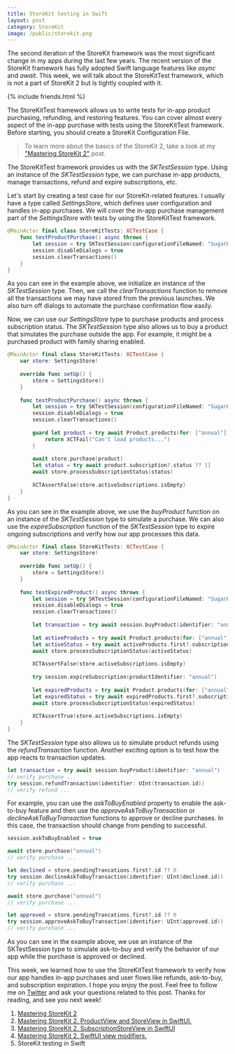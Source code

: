 ```yaml
---
title: StoreKit testing in Swift
layout: post
category: StoreKit
image: /public/storekit.png
---
```


The second iteration of the StoreKit framework was the most significant change in my apps during the last few years. The recent version of the StoreKit framework has fully adopted Swift language features like *async* and *await*. This week, we will talk about the StoreKitTest framework, which is not a part of StoreKit 2 but is tightly coupled with it.

{% include friends.html %}

The StoreKitTest framework allows us to write tests for in-app product purchasing, refunding, and restoring features. You can cover almost every aspect of the in-app purchase with tests using the StoreKitTest framework. Before starting, you should create a StoreKit Configuration File.

> To learn more about the basics of the StoreKit 2, take a look at my ["Mastering StoreKit 2"](/2023/08/01/mastering-storekit2/) post.

The StoreKitTest framework provides us with the *SKTestSession* type. Using an instance of the *SKTestSession* type, we can purchase in-app products, manage transactions, refund and expire subscriptions, etc.

Let's start by creating a test case for our StoreKit-related features. I usually have a type called *SettingsStore*, which defines user configuration and handles in-app purchases. We will cover the in-app purchase management part of the *SettingsStore* with tests by using the StoreKitTest framework.

```swift
@MainActor final class StoreKitTests: XCTestCase {
    func testProductPurchase() async throws {
        let session = try SKTestSession(configurationFileNamed: "SugarBot Food Calorie Counter")
        session.disableDialogs = true
        session.clearTransactions()
    }
}
```

As you can see in the example above, we initialize an instance of the *SKTestSession* type. Then, we call the *clearTransactions* function to remove all the transactions we may have stored from the previous launches. We also turn off dialogs to automate the purchase confirmation flow easily.

Now, we can use our *SettingsStore* type to purchase products and process subscription status. The *SKTestSession* type also allows us to buy a product that simulates the purchase outside the app. For example, it might be a purchased product with family sharing enabled.

```swift
@MainActor final class StoreKitTests: XCTestCase {
    var store: SettingsStore!
    
    override func setUp() {
        store = SettingsStore()
    }
    
    func testProductPurchase() async throws {
        let session = try SKTestSession(configurationFileNamed: "SugarBot Food Calorie Counter")
        session.disableDialogs = true
        session.clearTransactions()
        
        guard let product = try await Product.products(for: ["annual"]).first else {
            return XCTFail("Can't load products...")
        }
        
        await store.purchase(product)
        let status = try await product.subscription?.status ?? []
        await store.processSubscriptionStatus(status)
        
        XCTAssertFalse(store.activeSubscriptions.isEmpty)
    }
}
```

As you can see in the example above, we use the *buyProduct* function on an instance of the *SKTestSession* type to simulate a purchase. We can also use the *expireSubscription* function of the *SKTestSession* type to expire ongoing subscriptions and verify how our app processes this data.

```swift
@MainActor final class StoreKitTests: XCTestCase {
    var store: SettingsStore!
    
    override func setUp() {
        store = SettingsStore()
    }
    
    func testExpiredProduct() async throws {
        let session = try SKTestSession(configurationFileNamed: "SugarBot Food Calorie Counter")
        session.disableDialogs = true
        session.clearTransactions()
        
        let transaction = try await session.buyProduct(identifier: "annual")
        
        let activeProducts = try await Product.products(for: ["annual"])
        let activeStatus = try await activeProducts.first?.subscription?.status ?? []
        await store.processSubscriptionStatus(activeStatus)
        
        XCTAssertFalse(store.activeSubscriptions.isEmpty)
        
        try session.expireSubscription(productIdentifier: "annual")
        
        let expiredProducts = try await Product.products(for: ["annual"])
        let expiredStatus = try await expiredProducts.first?.subscription?.status ?? []
        await store.processSubscriptionStatus(expiredStatus)
        
        XCTAssertTrue(store.activeSubscriptions.isEmpty)
    }
}
```

The *SKTestSession* type also allows us to simulate product refunds using the *refundTransaction* function. Another exciting option is to test how the app reacts to transaction updates. 

```swift
let transaction = try await session.buyProduct(identifier: "annual")
// verify purchase ...
try session.refundTransaction(identifier: UInt(transaction.id))
// verify refund ...
```

For example, you can use the *askToBuyEnabled* property to enable the ask-to-buy feature and then use the *approveAskToBuyTransaction* or *declineAskToBuyTransaction* functions to approve or decline purchases. In this case, the transaction should change from pending to successful.

```swift
session.askToBuyEnabled = true

await store.purchase("annual")
// verify purchase ...

let declined = store.pendingTrancations.first?.id ?? 0
try session.declineAskToBuyTransaction(identifier: UInt(declined.id))
// verify purchase ...

await store.purchase("annual")
// verify purchase ...

let approved = store.pendingTrancations.first?.id ?? 0
try session.approveAskToBuyTransaction(identifier: UInt(approved.id))
// verify purchase ...
```

As you can see in the example above, we use an instance of the SKTestSession type to simulate ask-to-buy and verify the behavior of our app while the purchase is approved or declined.

This week, we learned how to use the StoreKitTest framework to verify how our app handles in-app purchases and user flows like refunds, ask-to-buy, and subscription expiration. I hope you enjoy the post. Feel free to follow me on [Twitter](https://twitter.com/mecid) and ask your questions related to this post. Thanks for reading, and see you next week!

1. [Mastering StoreKit 2](/2023/08/01/mastering-storekit2/)
2. [Mastering StoreKit 2. ProductView and StoreView in SwiftUI.](/2023/08/08/mastering-storekit2-productview-in-swiftui/)
3. [Mastering StoreKit 2. SubscriptionStoreView in SwiftUI](/2023/08/23/mastering-storekit2-subscriptionstoreview-in-swiftui/)
4. [Mastering StoreKit 2. SwiftUI view modifiers.](/2023/08/29/mastering-storekit2-swiftui-view-modifiers/)
5. StoreKit testing in Swift
